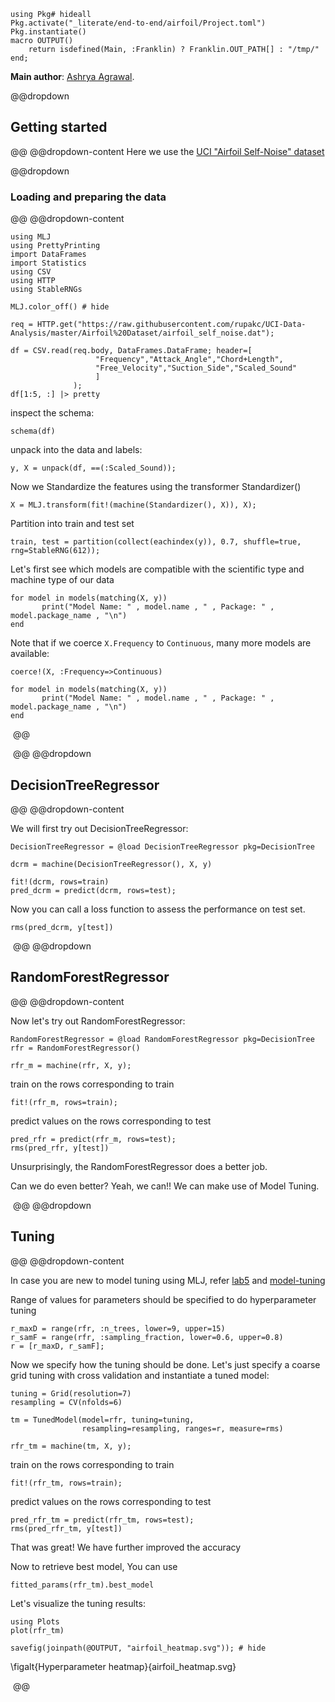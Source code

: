 <!--This file was generated, do not modify it.-->
````julia:ex1
using Pkg# hideall
Pkg.activate("_literate/end-to-end/airfoil/Project.toml")
Pkg.instantiate()
macro OUTPUT()
    return isdefined(Main, :Franklin) ? Franklin.OUT_PATH[] : "/tmp/"
end;
````

**Main author**: [Ashrya Agrawal](https://github.com/ashryaagr).

@@dropdown
## Getting started
@@
@@dropdown-content
Here we use the [UCI "Airfoil Self-Noise" dataset](http://archive.ics.uci.edu/ml/datasets/Airfoil+Self-Noise)

@@dropdown
### Loading and  preparing the data
@@
@@dropdown-content

````julia:ex2
using MLJ
using PrettyPrinting
import DataFrames
import Statistics
using CSV
using HTTP
using StableRNGs

MLJ.color_off() # hide

req = HTTP.get("https://raw.githubusercontent.com/rupakc/UCI-Data-Analysis/master/Airfoil%20Dataset/airfoil_self_noise.dat");

df = CSV.read(req.body, DataFrames.DataFrame; header=[
                   "Frequency","Attack_Angle","Chord+Length",
                   "Free_Velocity","Suction_Side","Scaled_Sound"
                   ]
              );
df[1:5, :] |> pretty
````

inspect the schema:

````julia:ex3
schema(df)
````

unpack into the data and labels:

````julia:ex4
y, X = unpack(df, ==(:Scaled_Sound));
````

Now we Standardize the features using the transformer Standardizer()

````julia:ex5
X = MLJ.transform(fit!(machine(Standardizer(), X)), X);
````

Partition into train and test set

````julia:ex6
train, test = partition(collect(eachindex(y)), 0.7, shuffle=true, rng=StableRNG(612));
````

Let's first see which models are compatible with the scientific type and machine type of our data

````julia:ex7
for model in models(matching(X, y))
       print("Model Name: " , model.name , " , Package: " , model.package_name , "\n")
end
````

Note that if we coerce `X.Frequency` to `Continuous`, many more models are available:

````julia:ex8
coerce!(X, :Frequency=>Continuous)

for model in models(matching(X, y))
       print("Model Name: " , model.name , " , Package: " , model.package_name , "\n")
end
````

‎
@@

‎
@@
@@dropdown
## DecisionTreeRegressor
@@
@@dropdown-content

We will first try out DecisionTreeRegressor:

````julia:ex9
DecisionTreeRegressor = @load DecisionTreeRegressor pkg=DecisionTree

dcrm = machine(DecisionTreeRegressor(), X, y)

fit!(dcrm, rows=train)
pred_dcrm = predict(dcrm, rows=test);
````

Now you can call a loss function to assess the performance on test set.

````julia:ex10
rms(pred_dcrm, y[test])
````

‎
@@
@@dropdown
## RandomForestRegressor
@@
@@dropdown-content

Now let's try out RandomForestRegressor:

````julia:ex11
RandomForestRegressor = @load RandomForestRegressor pkg=DecisionTree
rfr = RandomForestRegressor()

rfr_m = machine(rfr, X, y);
````

train on the rows corresponding to train

````julia:ex12
fit!(rfr_m, rows=train);
````

predict values on the rows corresponding to test

````julia:ex13
pred_rfr = predict(rfr_m, rows=test);
rms(pred_rfr, y[test])
````

Unsurprisingly, the RandomForestRegressor does a better job.

Can we do even better? Yeah, we can!! We can make use of Model Tuning.

‎
@@
@@dropdown
## Tuning
@@
@@dropdown-content

In case you are new to model tuning using MLJ, refer [lab5](https://JuliaAI.github.io/DataScienceTutorials.jl/isl/lab-5/) and [model-tuning](https://JuliaAI.github.io/DataScienceTutorials.jl/getting-started/model-tuning/)

Range of values for parameters should be specified to do hyperparameter tuning

````julia:ex14
r_maxD = range(rfr, :n_trees, lower=9, upper=15)
r_samF = range(rfr, :sampling_fraction, lower=0.6, upper=0.8)
r = [r_maxD, r_samF];
````

Now we specify how the tuning should be done. Let's just specify a coarse grid tuning with cross validation and instantiate a tuned model:

````julia:ex15
tuning = Grid(resolution=7)
resampling = CV(nfolds=6)

tm = TunedModel(model=rfr, tuning=tuning,
                resampling=resampling, ranges=r, measure=rms)

rfr_tm = machine(tm, X, y);
````

train on the rows corresponding to train

````julia:ex16
fit!(rfr_tm, rows=train);
````

predict values on the rows corresponding to test

````julia:ex17
pred_rfr_tm = predict(rfr_tm, rows=test);
rms(pred_rfr_tm, y[test])
````

That was great! We have further improved the accuracy

Now to retrieve best model, You can use

````julia:ex18
fitted_params(rfr_tm).best_model
````

Let's visualize the tuning results:

````julia:ex19
using Plots
plot(rfr_tm)

savefig(joinpath(@OUTPUT, "airfoil_heatmap.svg")); # hide
````

\figalt{Hyperparameter heatmap}{airfoil_heatmap.svg}

‎
@@

